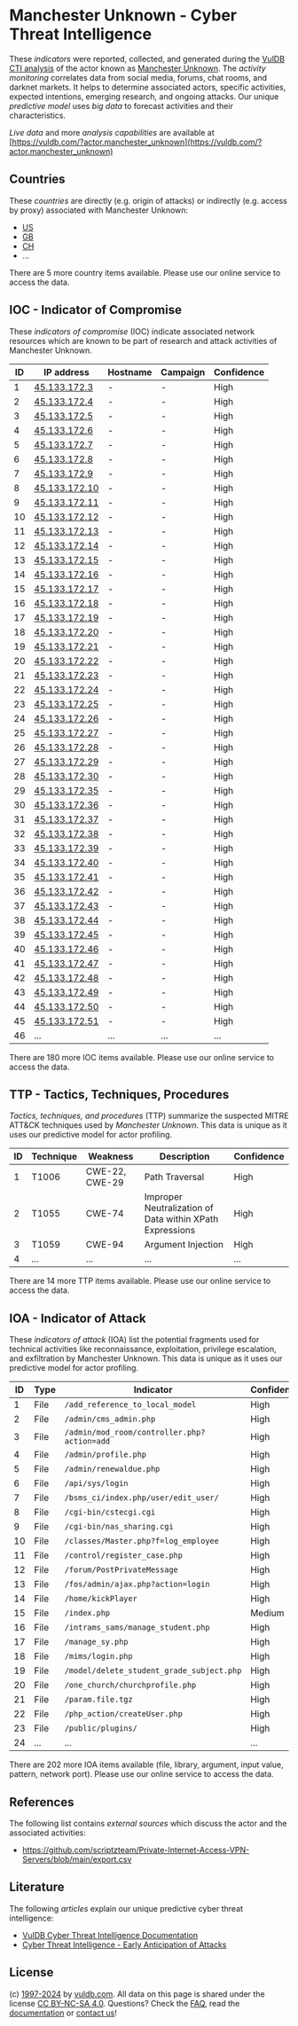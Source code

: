 # Manchester Unknown - Cyber Threat Intelligence

These _indicators_ were reported, collected, and generated during the [VulDB CTI analysis](https://vuldb.com/?kb.cti) of the actor known as [Manchester Unknown](https://vuldb.com/?actor.manchester_unknown). The _activity monitoring_ correlates data from social media, forums, chat rooms, and darknet markets. It helps to determine associated actors, specific activities, expected intentions, emerging research, and ongoing attacks. Our unique _predictive model_ uses _big data_ to forecast activities and their characteristics.

_Live data_ and more _analysis capabilities_ are available at [https://vuldb.com/?actor.manchester_unknown](https://vuldb.com/?actor.manchester_unknown)

## Countries

These _countries_ are directly (e.g. origin of attacks) or indirectly (e.g. access by proxy) associated with Manchester Unknown:

* [US](https://vuldb.com/?country.us)
* [GB](https://vuldb.com/?country.gb)
* [CH](https://vuldb.com/?country.ch)
* ...

There are 5 more country items available. Please use our online service to access the data.

## IOC - Indicator of Compromise

These _indicators of compromise_ (IOC) indicate associated network resources which are known to be part of research and attack activities of Manchester Unknown.

ID | IP address | Hostname | Campaign | Confidence
-- | ---------- | -------- | -------- | ----------
1 | [45.133.172.3](https://vuldb.com/?ip.45.133.172.3) | - | - | High
2 | [45.133.172.4](https://vuldb.com/?ip.45.133.172.4) | - | - | High
3 | [45.133.172.5](https://vuldb.com/?ip.45.133.172.5) | - | - | High
4 | [45.133.172.6](https://vuldb.com/?ip.45.133.172.6) | - | - | High
5 | [45.133.172.7](https://vuldb.com/?ip.45.133.172.7) | - | - | High
6 | [45.133.172.8](https://vuldb.com/?ip.45.133.172.8) | - | - | High
7 | [45.133.172.9](https://vuldb.com/?ip.45.133.172.9) | - | - | High
8 | [45.133.172.10](https://vuldb.com/?ip.45.133.172.10) | - | - | High
9 | [45.133.172.11](https://vuldb.com/?ip.45.133.172.11) | - | - | High
10 | [45.133.172.12](https://vuldb.com/?ip.45.133.172.12) | - | - | High
11 | [45.133.172.13](https://vuldb.com/?ip.45.133.172.13) | - | - | High
12 | [45.133.172.14](https://vuldb.com/?ip.45.133.172.14) | - | - | High
13 | [45.133.172.15](https://vuldb.com/?ip.45.133.172.15) | - | - | High
14 | [45.133.172.16](https://vuldb.com/?ip.45.133.172.16) | - | - | High
15 | [45.133.172.17](https://vuldb.com/?ip.45.133.172.17) | - | - | High
16 | [45.133.172.18](https://vuldb.com/?ip.45.133.172.18) | - | - | High
17 | [45.133.172.19](https://vuldb.com/?ip.45.133.172.19) | - | - | High
18 | [45.133.172.20](https://vuldb.com/?ip.45.133.172.20) | - | - | High
19 | [45.133.172.21](https://vuldb.com/?ip.45.133.172.21) | - | - | High
20 | [45.133.172.22](https://vuldb.com/?ip.45.133.172.22) | - | - | High
21 | [45.133.172.23](https://vuldb.com/?ip.45.133.172.23) | - | - | High
22 | [45.133.172.24](https://vuldb.com/?ip.45.133.172.24) | - | - | High
23 | [45.133.172.25](https://vuldb.com/?ip.45.133.172.25) | - | - | High
24 | [45.133.172.26](https://vuldb.com/?ip.45.133.172.26) | - | - | High
25 | [45.133.172.27](https://vuldb.com/?ip.45.133.172.27) | - | - | High
26 | [45.133.172.28](https://vuldb.com/?ip.45.133.172.28) | - | - | High
27 | [45.133.172.29](https://vuldb.com/?ip.45.133.172.29) | - | - | High
28 | [45.133.172.30](https://vuldb.com/?ip.45.133.172.30) | - | - | High
29 | [45.133.172.35](https://vuldb.com/?ip.45.133.172.35) | - | - | High
30 | [45.133.172.36](https://vuldb.com/?ip.45.133.172.36) | - | - | High
31 | [45.133.172.37](https://vuldb.com/?ip.45.133.172.37) | - | - | High
32 | [45.133.172.38](https://vuldb.com/?ip.45.133.172.38) | - | - | High
33 | [45.133.172.39](https://vuldb.com/?ip.45.133.172.39) | - | - | High
34 | [45.133.172.40](https://vuldb.com/?ip.45.133.172.40) | - | - | High
35 | [45.133.172.41](https://vuldb.com/?ip.45.133.172.41) | - | - | High
36 | [45.133.172.42](https://vuldb.com/?ip.45.133.172.42) | - | - | High
37 | [45.133.172.43](https://vuldb.com/?ip.45.133.172.43) | - | - | High
38 | [45.133.172.44](https://vuldb.com/?ip.45.133.172.44) | - | - | High
39 | [45.133.172.45](https://vuldb.com/?ip.45.133.172.45) | - | - | High
40 | [45.133.172.46](https://vuldb.com/?ip.45.133.172.46) | - | - | High
41 | [45.133.172.47](https://vuldb.com/?ip.45.133.172.47) | - | - | High
42 | [45.133.172.48](https://vuldb.com/?ip.45.133.172.48) | - | - | High
43 | [45.133.172.49](https://vuldb.com/?ip.45.133.172.49) | - | - | High
44 | [45.133.172.50](https://vuldb.com/?ip.45.133.172.50) | - | - | High
45 | [45.133.172.51](https://vuldb.com/?ip.45.133.172.51) | - | - | High
46 | ... | ... | ... | ...

There are 180 more IOC items available. Please use our online service to access the data.

## TTP - Tactics, Techniques, Procedures

_Tactics, techniques, and procedures_ (TTP) summarize the suspected MITRE ATT&CK techniques used by _Manchester Unknown_. This data is unique as it uses our predictive model for actor profiling.

ID | Technique | Weakness | Description | Confidence
-- | --------- | -------- | ----------- | ----------
1 | T1006 | CWE-22, CWE-29 | Path Traversal | High
2 | T1055 | CWE-74 | Improper Neutralization of Data within XPath Expressions | High
3 | T1059 | CWE-94 | Argument Injection | High
4 | ... | ... | ... | ...

There are 14 more TTP items available. Please use our online service to access the data.

## IOA - Indicator of Attack

These _indicators of attack_ (IOA) list the potential fragments used for technical activities like reconnaissance, exploitation, privilege escalation, and exfiltration by Manchester Unknown. This data is unique as it uses our predictive model for actor profiling.

ID | Type | Indicator | Confidence
-- | ---- | --------- | ----------
1 | File | `/add_reference_to_local_model` | High
2 | File | `/admin/cms_admin.php` | High
3 | File | `/admin/mod_room/controller.php?action=add` | High
4 | File | `/admin/profile.php` | High
5 | File | `/admin/renewaldue.php` | High
6 | File | `/api/sys/login` | High
7 | File | `/bsms_ci/index.php/user/edit_user/` | High
8 | File | `/cgi-bin/cstecgi.cgi` | High
9 | File | `/cgi-bin/nas_sharing.cgi` | High
10 | File | `/classes/Master.php?f=log_employee` | High
11 | File | `/control/register_case.php` | High
12 | File | `/forum/PostPrivateMessage` | High
13 | File | `/fos/admin/ajax.php?action=login` | High
14 | File | `/home/kickPlayer` | High
15 | File | `/index.php` | Medium
16 | File | `/intrams_sams/manage_student.php` | High
17 | File | `/manage_sy.php` | High
18 | File | `/mims/login.php` | High
19 | File | `/model/delete_student_grade_subject.php` | High
20 | File | `/one_church/churchprofile.php` | High
21 | File | `/param.file.tgz` | High
22 | File | `/php_action/createUser.php` | High
23 | File | `/public/plugins/` | High
24 | ... | ... | ...

There are 202 more IOA items available (file, library, argument, input value, pattern, network port). Please use our online service to access the data.

## References

The following list contains _external sources_ which discuss the actor and the associated activities:

* https://github.com/scriptzteam/Private-Internet-Access-VPN-Servers/blob/main/export.csv

## Literature

The following _articles_ explain our unique predictive cyber threat intelligence:

* [VulDB Cyber Threat Intelligence Documentation](https://vuldb.com/?kb.cti)
* [Cyber Threat Intelligence - Early Anticipation of Attacks](https://www.scip.ch/en/?labs.20201022)

## License

(c) [1997-2024](https://vuldb.com/?kb.changelog) by [vuldb.com](https://vuldb.com/?kb.about). All data on this page is shared under the license [CC BY-NC-SA 4.0](https://creativecommons.org/licenses/by-nc-sa/4.0/). Questions? Check the [FAQ](https://vuldb.com/?kb.faq), read the [documentation](https://vuldb.com/?kb) or [contact us](https://vuldb.com/?contact)!
